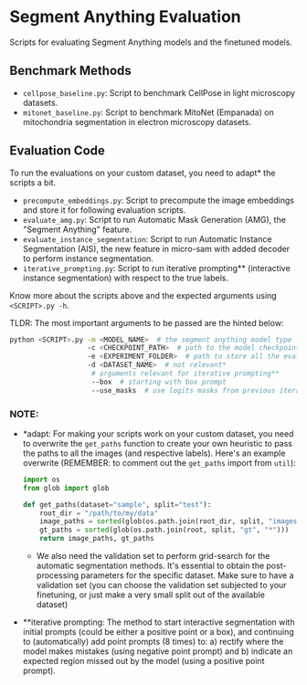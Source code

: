 # Segment Anything Evaluation

Scripts for evaluating Segment Anything models and the finetuned models.

## Benchmark Methods

- `cellpose_baseline.py`: Script to benchmark CellPose in light microscopy datasets.
- `mitonet_baseline.py`: Script to benchmark MitoNet (Empanada) on mitochondria segmentation in electron microscopy datasets.

## Evaluation Code

To run the evaluations on your custom dataset, you need to adapt* the scripts a bit.

- `precompute_embeddings.py`: Script to precompute the image embeddings and store it for following evaluation scripts.
- `evaluate_amg.py`: Script to run Automatic Mask Generation (AMG), the "Segment Anything" feature.
- `evaluate_instance_segmentation`: Script to run Automatic Instance Segmentation (AIS), the new feature in micro-sam with added decoder to perform instance segmentation.
- `iterative_prompting.py`: Script to run iterative prompting** (interactive instance segmentation) with respect to the true labels.

Know more about the scripts above and the expected arguments using `<SCRIPT>.py -h`.

TLDR: The most important arguments to be passed are the hinted below:
```bash
python <SCRIPT>.py -m <MODEL_NAME>  # the segment anything model type
                   -c <CHECKPOINT_PATH>  # path to the model checkpoint (default or finetuned models)
                   -e <EXPERIMENT_FOLDER>  # path to store all the evaluations
                   -d <DATASET_NAME>  # not relevant*
                    # arguments relevant for iterative prompting**
                    --box  # starting with box prompt
                    --use_masks  # use logits masks from previous iterations
```

### NOTE:
- \*adapt: For making your scripts work on your custom dataset, you need to overwrite the `get_paths` function to create your own heuristic to pass the paths to all the images (and respective labels). Here's an example overwrite (REMEMBER: to comment out the `get_paths` import from `util`):

    ```python
    import os
    from glob import glob

    def get_paths(dataset="sample", split="test"):
        root_dir = "/path/to/my/data"
        image_paths = sorted(glob(os.path.join(root_dir, split, "images", "*")))
        gt_paths = sorted(glob(os.path.join(root, split, "gt", "*")))
        return image_paths, gt_paths

    ```
    - We also need the validation set to perform grid-search for the automatic segmentation methods. It's essential to obtain the post-processing parameters for the specific dataset. Make sure to have a validation set (you can choose the validation set subjected to your finetuning, or just make a very small split out of the available dataset)

- **iterative prompting: The method to start interactive segmentation with initial prompts (could be either a positive point or a box), and continuing to (automatically) add point prompts (8 times) to: a) rectify where the model makes mistakes (using negative point prompt) and b) indicate an expected region missed out by the model (using a positive point prompt).